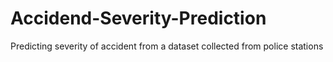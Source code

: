 # Accidend-Severity-Prediction
Predicting severity of accident from a dataset collected from police stations
